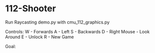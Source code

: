 # 112-Shooter
Run Raycasting demo.py with cmu_112_graphics.py

Controls:
W - Forwards
A - Left
S - Backwards
D - Right
Mouse - Look Around
E - Unlock
R - New Game

Goal:

